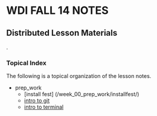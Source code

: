 # WDI FALL 14 NOTES
## Distributed Lesson Materials
.

###  Topical Index

The following is a topical organization of the lesson notes.
* prep_work
  * [install fest] (/week_00_prep_work/installfest/)
  * [intro to git](/week_00_prep_work/intro_to_git/)
  * [intro to terminal](/week_00_prep_work/intro_to_terminal)
